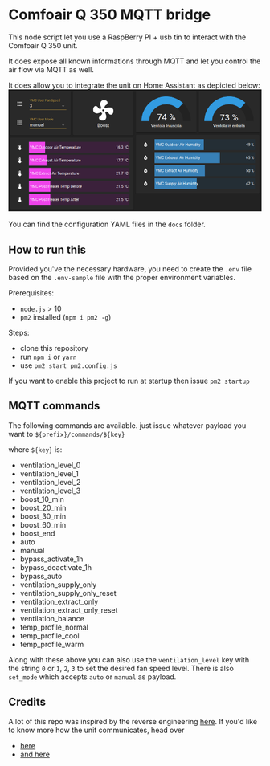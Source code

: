 # Comfoair Q 350 MQTT bridge

This node script let you use a RaspBerry PI + usb tin to interact with the Comfoair Q 350 unit.

It does expose all known informations through MQTT and let you control the air flow via MQTT as well.

It does allow you to integrate the unit on Home Assistant as depicted below:
![Comfoair Q 350 Home Assistant](docs/homeassistant.png?raw=true "Comfoair Q 350 Home Assistant")

You can find the configuration YAML files in the `docs` folder.

## How to run this

Provided you've the necessary hardware, you need to create the `.env` file based on the `.env-sample` file with the proper environment variables.

Prerequisites:

* `node.js` > 10
* `pm2` installed (`npm i pm2 -g`)

Steps:

* clone this repository
* run `npm i` or `yarn`
* use `pm2 start pm2.config.js`

If you want to enable this project to run at startup then issue `pm2 startup`

## MQTT commands
The following commands are available. just issue whatever payload you want to `${prefix}/commands/${key}`

where `${key}` is: 
  * ventilation_level_0
  * ventilation_level_1
  * ventilation_level_2
  * ventilation_level_3
  * boost_10_min
  * boost_20_min
  * boost_30_min
  * boost_60_min
  * boost_end
  * auto
  * manual
  * bypass_activate_1h
  * bypass_deactivate_1h
  * bypass_auto
  * ventilation_supply_only
  * ventilation_supply_only_reset
  * ventilation_extract_only
  * ventilation_extract_only_reset
  * ventilation_balance
  * temp_profile_normal
  * temp_profile_cool
  * temp_profile_warm

Along with these above you can also use the `ventilation_level` key with the string `0` or `1`, `2`, `3` to set the desired fan speed level.
There is also `set_mode` which accepts `auto` or `manual` as payload.






## Credits

A lot of this repo was inspired by the reverse engineering [here](https://github.com/marco-hoyer/zcan/issues/1).
If you'd like to know more how the unit communicates, head over

 * [here](https://github.com/michaelarnauts/comfoconnect/blob/master/PROTOCOL-RMI.md)
 * [and here](https://github.com/michaelarnauts/comfoconnect/blob/master/PROTOCOL-PDO.md)
